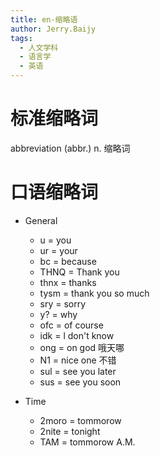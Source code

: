 ```yaml
---
title: en-缩略语
author: Jerry.Baijy
tags:
  - 人文学科
  - 语言学
  - 英语
---
```


# 标准缩略词

abbreviation (abbr.) n. 缩略词

# 口语缩略词

- General

  - u = you
  - ur = your
  - bc = because
  - THNQ = Thank you
  - thnx = thanks
  - tysm = thank you so much
  - sry = sorry
  - y? = why
  - ofc = of course
  - idk = l don't know
  - ong = on god 哦天哪
  - N1 = nice one 不错
  - sul = see you later
  - sus = see you soon

- Time

  - 2moro = tommorow
  - 2nite = tonight
  - TAM = tommorow A.M.
